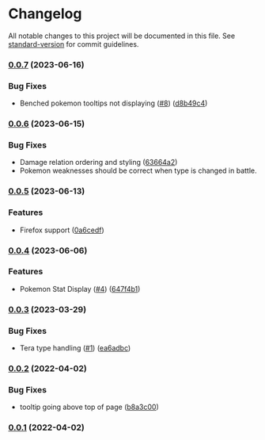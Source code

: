 # Changelog

All notable changes to this project will be documented in this file. See [standard-version](https://github.com/conventional-changelog/standard-version) for commit guidelines.

### [0.0.7](https://github.com/coltonb/pokemon-showdown-type-helper/compare/v0.0.6...v0.0.7) (2023-06-16)


### Bug Fixes

* Benched pokemon tooltips not displaying ([#8](https://github.com/coltonb/pokemon-showdown-type-helper/issues/8)) ([d8b49c4](https://github.com/coltonb/pokemon-showdown-type-helper/commit/d8b49c49c581ee26e655184e8645ad976bfa2ca0))

### [0.0.6](https://github.com/coltonb/pokemon-showdown-type-helper/compare/v0.0.5...v0.0.6) (2023-06-15)


### Bug Fixes

* Damage relation ordering and styling ([63664a2](https://github.com/coltonb/pokemon-showdown-type-helper/commit/63664a2d634dd3376de3ee371adcf2c657caa8a7))
* Pokemon weaknesses should be correct when type is changed in battle.

### [0.0.5](https://github.com/coltonb/pokemon-showdown-type-helper/compare/v0.0.4...v0.0.5) (2023-06-13)


### Features

* Firefox support ([0a6cedf](https://github.com/coltonb/pokemon-showdown-type-helper/commit/0a6cedfefd1ebb2eee4230cb431469f3d68222e2))

### [0.0.4](https://github.com/coltonb/pokemon-showdown-type-helper/compare/v0.0.3...v0.0.4) (2023-06-06)


### Features

* Pokemon Stat Display ([#4](https://github.com/coltonb/pokemon-showdown-type-helper/issues/4)) ([647f4b1](https://github.com/coltonb/pokemon-showdown-type-helper/commit/647f4b1d209ff95f1946feeea83198d91b6548f4))

### [0.0.3](https://github.com/coltonb/pokemon-showdown-type-helper/compare/v0.0.2...v0.0.3) (2023-03-29)


### Bug Fixes

* Tera type handling ([#1](https://github.com/coltonb/pokemon-showdown-type-helper/issues/1)) ([ea6adbc](https://github.com/coltonb/pokemon-showdown-type-helper/commit/ea6adbc6e4a33ad728652104f47f453fbdc6e979))

### [0.0.2](https://github.com/coltonb/pokemon-showdown-type-helper/compare/v0.0.1...v0.0.2) (2022-04-02)


### Bug Fixes

* tooltip going above top of page ([b8a3c00](https://github.com/coltonb/pokemon-showdown-type-helper/commit/b8a3c00da873d976d7442ef2cde26237e6f34314))

### [0.0.1](https://github.com/coltonb/pokemon-showdown-type-helper/compare/v0.1.0...v0.0.1) (2022-04-02)
